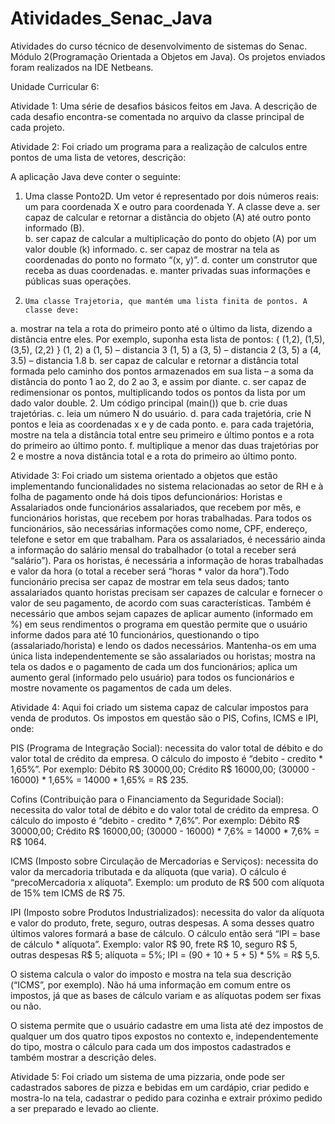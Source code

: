 # Atividades_Senac_Java

Atividades do curso técnico de desenvolvimento de sistemas do Senac. Módulo 2(Programação Orientada a Objetos em Java).
Os projetos enviados foram realizados na IDE Netbeans.

Unidade Curricular 6:

Atividade 1: Uma série de desafios básicos feitos em Java. A descrição de cada desafio encontra-se comentada no arquivo da classe principal de cada projeto.

Atividade 2: Foi criado um programa para a realização de calculos entre pontos de uma lista de vetores, descrição:

  A aplicação Java deve conter o seguinte:

  1.	Uma classe Ponto2D. Um vetor é representado por dois números reais: um para coordenada X e outro para coordenada Y. A classe deve
  a.	ser capaz de calcular e retornar a distância do objeto (A) até outro ponto informado (B).  
  b.	ser capaz de calcular a multiplicação do ponto do objeto (A) por um valor double (k) informado.
  c.	ser capaz de mostrar na tela as coordenadas do ponto no formato “(x, y)”.
  d.	conter um construtor que receba as duas coordenadas.
  e.	manter privadas suas informações e públicas suas operações.

  2.	 Uma classe Trajetoria, que mantém uma lista finita de pontos. A classe deve:
  a.	mostrar na tela a rota do primeiro ponto até o último da lista, dizendo a distância entre eles. Por exemplo, suponha esta lista de pontos: { (1,2), (1,5), (3,5), (2,2) }
   (1, 2) a (1, 5) – distancia 3
   (1, 5) a (3, 5) – distancia 2
   (3, 5) a (4, 3.5) – distancia 1.8
  b.	ser capaz de calcular e retornar a distância total formada pelo caminho dos pontos armazenados em sua lista – a soma da distância do ponto 1 ao 2, do 2 ao 3, e assim por diante.
  c.	ser capaz de redimensionar os pontos, multiplicando todos os pontos da lista por um dado valor double.
  2.	Um código principal (main()) que
  b.	crie duas trajetórias.
  c.	leia um número N do usuário.
  d.	para cada trajetória, crie N pontos e leia as coordenadas x e y de cada ponto.
  e.	para cada trajetória, mostre na tela a distância total entre seu primeiro e último pontos e a rota do primeiro ao último ponto.
  f.	multiplique a menor das duas trajetórias por 2 e mostre a nova distância total e a rota do primeiro ao último ponto.

Atividade 3: Foi criado um sistema orientado a objetos que estão implementando funcionalidades no sistema relacionadas ao setor de RH e à folha de pagamento onde há dois tipos defuncionários: Horistas e Assalariados onde funcionários assalariados, que recebem por mês, e funcionários horistas, que recebem por horas trabalhadas.
Para todos os funcionários, são necessárias informações como nome, CPF, endereço, telefone e setor em que trabalham. Para os assalariados, é necessário ainda a informação do salário mensal do trabalhador (o total a receber será “salário”). Para os horistas, é necessária a informação de horas trabalhadas e valor da hora (o total a receber será “horas * valor da hora”).Todo funcionário precisa ser capaz de mostrar em tela seus dados; tanto assalariados quanto horistas precisam ser capazes de calcular e fornecer o valor de seu pagamento, de acordo com suas características. Também é necessário que ambos sejam capazes de aplicar aumento (informado em %) em seus rendimentos o programa em questão permite que o usuário informe dados para até 10 funcionários, questionando o tipo (assalariado/horista) e lendo os dados necessários. Mantenha-os em uma única lista independentemente se são assalariados ou horistas; mostra na tela os dados e o pagamento de cada um dos funcionários; aplica um aumento geral (informado pelo usuário) para todos os funcionários e mostre novamente os pagamentos de cada um deles.

Atividade 4: Aqui foi criado um sistema capaz de calcular impostos para venda de produtos. Os impostos em questão são o PIS, Cofins, ICMS e IPI, onde:

PIS (Programa de Integração Social): necessita do valor total de débito e do valor total de crédito da empresa. O cálculo do imposto é “debito - credito * 1,65%”. Por exemplo: Débito R$ 30000,00; Crédito R$ 16000,00; (30000 - 16000) * 1,65% = 14000 * 1,65% = R$ 235.

Cofins (Contribuição para o Financiamento da Seguridade Social): necessita do valor total de débito e do valor total de crédito da empresa. O cálculo do imposto é “debito - credito * 7,6%”. Por exemplo: Débito R$ 30000,00; Crédito R$ 16000,00; (30000 - 16000) * 7,6% = 14000 * 7,6% = R$ 1064.

ICMS (Imposto sobre Circulação de Mercadorias e Serviços): necessita do valor da mercadoria tributada e da alíquota (que varia). O cálculo é “precoMercadoria x alíquota”. Exemplo: um produto de R$ 500 com alíquota de 15% tem ICMS de R$ 75.

IPI (Imposto sobre Produtos Industrializados): necessita do valor da alíquota e valor do produto, frete, seguro, outras despesas. A soma desses quatro últimos valores formará a base de cálculo. O cálculo então será “IPI = base de cálculo * alíquota”. Exemplo: valor R$ 90, frete R$ 10, seguro R$ 5, outras despesas R$ 5; alíquota = 5%; IPI = (90 + 10 + 5 + 5) * 5% = R$ 5,5.

O sistema calcula o valor do imposto e mostra na tela sua descrição (“ICMS”, por exemplo). Não há uma informação em comum entre os impostos, já que as bases de cálculo variam e as alíquotas podem ser fixas ou não.

O sistema permite que o usuário cadastre em uma lista até dez impostos de qualquer um dos quatro tipos expostos no contexto e, independentemente do tipo, mostra o cálculo para cada um dos impostos cadastrados e também mostrar a descrição deles.

Atividade 5: Foi criado um sistema de uma pizzaria, onde pode ser cadastrados sabores de pizza e bebidas em um cardápio, criar pedido e mostra-lo na tela, cadastrar o pedido para cozinha e extrair próximo pedido a ser preparado e levado ao cliente.
